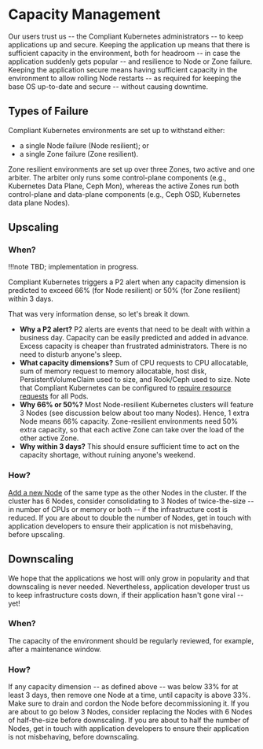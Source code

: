 # Capacity Management

Our users trust us -- the Compliant Kubernetes administrators -- to keep applications up and secure.
Keeping the application up means that there is sufficient capacity in the environment, both for headroom -- in case the application suddenly gets popular -- and resilience to Node or Zone failure.
Keeping the application secure means having sufficient capacity in the environment to allow rolling Node restarts -- as required for keeping the base OS up-to-date and secure -- without causing downtime.

## Types of Failure

Compliant Kubernetes environments are set up to withstand either:
- a single Node failure (Node resilient); or
- a single Zone failure (Zone resilient).

Zone resilient environments are set up over three Zones, two active and one arbiter. The arbiter only runs some control-plane components (e.g., Kubernetes Data Plane, Ceph Mon), whereas the active Zones run both control-plane and data-plane components (e.g., Ceph OSD, Kubernetes data plane Nodes).

## Upscaling

### When?

!!!note
    TBD; implementation in progress.

Compliant Kubernetes triggers a P2 alert when any capacity dimension is predicted to exceed 66% (for Node resilient) or 50% (for Zone resilient) within 3 days.

That was very information dense, so let's break it down.

* **Why a P2 alert?** P2 alerts are events that need to be dealt with within a business day. Capacity can be easily predicted and added in advance. Excess capacity is cheaper than frustrated administrators. There is no need to disturb anyone's sleep.
* **What capacity dimensions?** Sum of CPU requests to CPU allocatable, sum of memory request to memory allocatable, host disk, PersistentVolumeClaim used to size, and Rook/Ceph used to size. Note that Compliant Kubernetes can be configured to [require resource requests](/user-guide/safeguards/#avoid-downtime-with-resource-requests) for all Pods.
* **Why 66% or 50%?** Most Node-resilient Kubernetes clusters will feature 3 Nodes (see discussion below about too many Nodes). Hence, 1 extra Node means 66% capacity. Zone-resilient environments need 50% extra capacity, so that each active Zone can take over the load of the other active Zone.
* **Why within 3 days?** This should ensure sufficient time to act on the capacity shortage, without ruining anyone's weekend.

### How?

[Add a new Node](/operator-manual/troubleshooting/#node-seems-really-not-fine-i-want-a-new-one) of the same type as the other Nodes in the cluster.
If the cluster has 6 Nodes, consider consolidating to 3 Nodes of twice-the-size -- in number of CPUs or memory or both -- if the infrastructure cost is reduced.
If you are about to double the number of Nodes, get in touch with application developers to ensure their application is not misbehaving, before upscaling.

## Downscaling

We hope that the applications we host will only grow in popularity and that downscaling is never needed.
Nevertheless, application developer trust us to keep infrastructure costs down, if their application hasn't gone viral -- yet!

### When?

The capacity of the environment should be regularly reviewed, for example, after a maintenance window.

### How?

If any capacity dimension -- as defined above -- was below 33% for at least 3 days, then remove one Node at a time, until capacity is above 33%.
Make sure to drain and cordon the Node before decommissioning it.
If you are about to go below 3 Nodes, consider replacing the Nodes with 6 Nodes of half-the-size before downscaling.
If you are about to half the number of Nodes, get in touch with application developers to ensure their application is not misbehaving, before downscaling.
